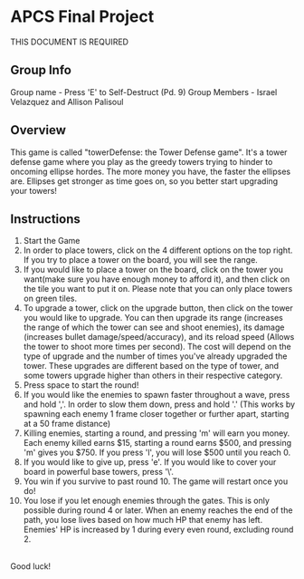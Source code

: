 # APCS Final Project
THIS DOCUMENT IS REQUIRED
## Group Info
Group name - Press 'E' to Self-Destruct (Pd. 9)
Group Members - Israel Velazquez and Allison Palisoul
## Overview
This game is called "towerDefense: the Tower Defense game". It's a tower defense game where you play as the greedy towers trying to hinder to oncoming ellipse hordes. The more money you have, the faster the ellipses are. Ellipses get stronger as time goes on, so you better start upgrading your towers!
## Instructions
1) Start the Game</br>
2) In order to place towers, click on the 4 different options on the top right. If you try to place a tower on the board, you will see the range.</br>
3) If you would like to place a tower on the board, click on the tower you want(make sure you have enough money to afford it), and then click on the tile you want to put it on. Please note that you can only place towers on green tiles.</br>
4) To upgrade a tower, click on the upgrade button, then click on the tower you would like to upgrade. You can then upgrade its range (increases the range of which the tower can see and shoot enemies), its damage (increases bullet damage/speed/accuracy), and its reload speed (Allows the tower to shoot more times per second). The cost will depend on the type of upgrade and the number of times you've already upgraded the tower. These upgrades are different based on the type of tower, and some towers upgrade higher than others in their respective category.</br>
5) Press space to start the round!</br>
6) If you would like the enemies to spawn faster throughout a wave, press and hold ','. In order to slow them down, press and hold '.' (This works by spawning each enemy 1 frame closer together or further apart, starting at a 50 frame distance)</br>
7) Killing enemies, starting a round, and pressing 'm' will earn you money. Each enemy killed earns $15, starting a round earns $500, and pressing 'm' gives you $750. If you press 'l', you will lose $500 until you reach 0.</br>
8) If you would like to give up, press 'e'. If you would like to cover your board in powerful base towers, press '\\'.</br>
9) You win if you survive to past round 10. The game will restart once you do!</br>
10) You lose if you let enough enemies through the gates. This is only possible during round 4 or later. When an enemy reaches the end of the path, you lose lives based on how much HP that enemy has left. Enemies' HP is increased by 1 during every even round, excluding round 2.</br>
</br>
Good luck!
